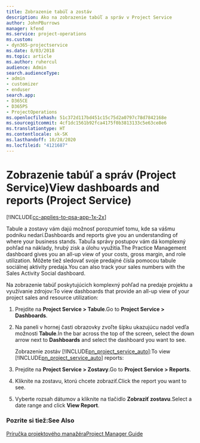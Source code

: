 ```yaml
---
title: Zobrazenie tabúľ a zostáv
description: Ako na zobrazenie tabúľ a správ v Project Service
author: JohnPBurrows
manager: kfend
ms.service: project-operations
ms.custom:
- dyn365-projectservice
ms.date: 8/03/2018
ms.topic: article
ms.author: ruhercul
audience: Admin
search.audienceType:
- admin
- customizer
- enduser
search.app:
- D365CE
- D365PS
- ProjectOperations
ms.openlocfilehash: 51c372d117bd451c15c75d2a0797c78d7842168e
ms.sourcegitcommit: 4cf1dc1561b92fca4175f0b3813133c5e63ce8e6
ms.translationtype: HT
ms.contentlocale: sk-SK
ms.lasthandoff: 10/28/2020
ms.locfileid: "4121687"
---
```

# <a name="view-dashboards-and-reports-project-service"></a><span data-ttu-id="31dff-103">Zobrazenie tabúľ a správ (Project Service)</span><span class="sxs-lookup"><span data-stu-id="31dff-103">View dashboards and reports (Project Service)</span></span>

[!INCLUDE[cc-applies-to-psa-app-1x-2x](../includes/cc-applies-to-psa-app-1x-2x.md)]

<span data-ttu-id="31dff-104">Tabule a zostavy vám dajú možnosť porozumieť tomu, kde sa vášmu podniku nedarí.</span><span class="sxs-lookup"><span data-stu-id="31dff-104">Dashboards and reports give you an understanding of where your business stands.</span></span> <span data-ttu-id="31dff-105">Tabuľa správy postupov vám dá komplexný pohľad na náklady, hrubý zisk a úlohu využitia.</span><span class="sxs-lookup"><span data-stu-id="31dff-105">The Practice Management dashboard gives you an all-up view of your costs, gross margin, and role utilization.</span></span> <span data-ttu-id="31dff-106">Môžete tiež sledovať svoje predajné čísla pomocou tabule sociálnej aktivity predaja.</span><span class="sxs-lookup"><span data-stu-id="31dff-106">You can also track your sales numbers with the Sales Activity Social dashboard.</span></span>  
  
 <span data-ttu-id="31dff-107">Na zobrazenie tabúľ poskytujúcich komplexný pohľad na predaje projektu a využívanie zdrojov:</span><span class="sxs-lookup"><span data-stu-id="31dff-107">To view dashboards that provide an all-up view of your project sales and resource utilization:</span></span>  
  
1. <span data-ttu-id="31dff-108">Prejdite na **Project Service > Tabule**.</span><span class="sxs-lookup"><span data-stu-id="31dff-108">Go to **Project Service > Dashboards**.</span></span>  
  
2. <span data-ttu-id="31dff-109">Na paneli v hornej časti obrazovky zvoľte šípku ukazujúcu nadol vedľa možnosti **Tabule**.</span><span class="sxs-lookup"><span data-stu-id="31dff-109">In the bar across the top of the screen, select the down arrow next to **Dashboards** and select the dashboard you want to see.</span></span>  
  
   <span data-ttu-id="31dff-110">Zobrazenie zostáv [!INCLUDE[pn_project_service_auto](../includes/pn-project-service-auto.md)]:</span><span class="sxs-lookup"><span data-stu-id="31dff-110">To view [!INCLUDE[pn_project_service_auto](../includes/pn-project-service-auto.md)] reports:</span></span>  
  
3. <span data-ttu-id="31dff-111">Prejdite na **Project Service > Zostavy**.</span><span class="sxs-lookup"><span data-stu-id="31dff-111">Go to **Project Service > Reports**.</span></span>  
  
4. <span data-ttu-id="31dff-112">Kliknite na zostavu, ktorú chcete zobraziť.</span><span class="sxs-lookup"><span data-stu-id="31dff-112">Click the report you want to see.</span></span>  
  
5. <span data-ttu-id="31dff-113">Vyberte rozsah dátumov a kliknite na tlačidlo **Zobraziť zostavu**.</span><span class="sxs-lookup"><span data-stu-id="31dff-113">Select a date range and click **View Report**.</span></span>  
  
### <a name="see-also"></a><span data-ttu-id="31dff-114">Pozrite si tiež:</span><span class="sxs-lookup"><span data-stu-id="31dff-114">See Also</span></span>  
 [<span data-ttu-id="31dff-115">Príručka projektového manažéra</span><span class="sxs-lookup"><span data-stu-id="31dff-115">Project Manager Guide</span></span>](../psa/project-manager-guide.md)
